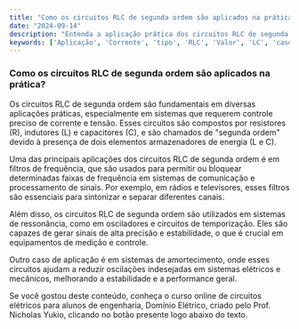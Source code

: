 ```yaml
---
title: "Como os circuitos RLC de segunda ordem são aplicados na prática?"
date: "2024-09-14"
description: "Entenda a aplicação prática dos circuitos RLC de segunda ordem e sua importância em sistemas elétricos."
keywords: ['Aplicação', 'Corrente', 'tipo', 'RLC', 'Valor', 'LC', 'caso']
---
```


### Como os circuitos RLC de segunda ordem são aplicados na prática?

Os circuitos RLC de segunda ordem são fundamentais em diversas aplicações práticas, especialmente em sistemas que requerem controle preciso de corrente e tensão. Esses circuitos são compostos por resistores (R), indutores (L) e capacitores (C), e são chamados de "segunda ordem" devido à presença de dois elementos armazenadores de energia (L e C).

Uma das principais aplicações dos circuitos RLC de segunda ordem é em filtros de frequência, que são usados para permitir ou bloquear determinadas faixas de frequência em sistemas de comunicação e processamento de sinais. Por exemplo, em rádios e televisores, esses filtros são essenciais para sintonizar e separar diferentes canais.

Além disso, os circuitos RLC de segunda ordem são utilizados em sistemas de ressonância, como em osciladores e circuitos de temporização. Eles são capazes de gerar sinais de alta precisão e estabilidade, o que é crucial em equipamentos de medição e controle.

Outro caso de aplicação é em sistemas de amortecimento, onde esses circuitos ajudam a reduzir oscilações indesejadas em sistemas elétricos e mecânicos, melhorando a estabilidade e a performance geral.

Se você gostou deste conteúdo, conheça o curso online de circuitos elétricos para alunos de engenharia, Domínio Elétrico, criado pelo Prof. Nicholas Yukio, clicando no botão presente logo abaixo do texto.